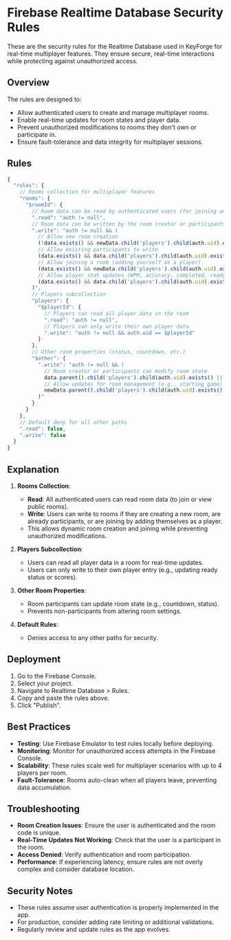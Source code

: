 # Firebase Realtime Database Security Rules

These are the security rules for the Realtime Database used in KeyForge for real-time multiplayer features. They ensure secure, real-time interactions while protecting against unauthorized access.

## Overview

The rules are designed to:
- Allow authenticated users to create and manage multiplayer rooms.
- Enable real-time updates for room states and player data.
- Prevent unauthorized modifications to rooms they don't own or participate in.
- Ensure fault-tolerance and data integrity for multiplayer sessions.

## Rules

```javascript
{
  "rules": {
    // Rooms collection for multiplayer features
    "rooms": {
      "$roomId": {
        // Room data can be read by authenticated users (for joining and viewing)
        ".read": "auth != null",
        // Room data can be written by the room creator or participants
        ".write": "auth != null && (
          // Allow new room creation
          (!data.exists() && newData.child('players').child(auth.uid).exists()) ||
          // Allow existing participants to write
          (data.exists() && data.child('players').child(auth.uid).exists()) ||
          // Allow joining a room (adding yourself as a player)
          (data.exists() && newData.child('players').child(auth.uid).exists()) ||
          // Allow player stat updates (WPM, accuracy, completed, ready)
          (data.exists() && data.child('players').child(auth.uid).exists() && newData.child('players').child(auth.uid).exists())
        )",
        // Players subcollection
        "players": {
          "$playerId": {
            // Players can read all player data in the room
            ".read": "auth != null",
            // Players can only write their own player data
            ".write": "auth != null && auth.uid == $playerId"
          }
        },
        // Other room properties (status, countdown, etc.)
        "$other": {
          ".write": "auth != null && (
            // Room creator or participants can modify room state
            data.parent().child('players').child(auth.uid).exists() ||
            // Allow updates for room management (e.g., starting game)
            newData.parent().child('players').child(auth.uid).exists()
          )"
        }
      }
    },
    // Default deny for all other paths
    ".read": false,
    ".write": false
  }
}
```

## Explanation

1. **Rooms Collection**:
   - **Read**: All authenticated users can read room data (to join or view public rooms).
   - **Write**: Users can write to rooms if they are creating a new room, are already participants, or are joining by adding themselves as a player.
   - This allows dynamic room creation and joining while preventing unauthorized modifications.

2. **Players Subcollection**:
   - Users can read all player data in a room for real-time updates.
   - Users can only write to their own player entry (e.g., updating ready status or scores).

3. **Other Room Properties**:
   - Room participants can update room state (e.g., countdown, status).
   - Prevents non-participants from altering room settings.

4. **Default Rules**:
   - Denies access to any other paths for security.

## Deployment

1. Go to the Firebase Console.
2. Select your project.
3. Navigate to Realtime Database > Rules.
4. Copy and paste the rules above.
5. Click "Publish".

## Best Practices

- **Testing**: Use Firebase Emulator to test rules locally before deploying.
- **Monitoring**: Monitor for unauthorized access attempts in the Firebase Console.
- **Scalability**: These rules scale well for multiplayer scenarios with up to 4 players per room.
- **Fault-Tolerance**: Rooms auto-clean when all players leave, preventing data accumulation.

## Troubleshooting

- **Room Creation Issues**: Ensure the user is authenticated and the room code is unique.
- **Real-Time Updates Not Working**: Check that the user is a participant in the room.
- **Access Denied**: Verify authentication and room participation.
- **Performance**: If experiencing latency, ensure rules are not overly complex and consider database location.

## Security Notes

- These rules assume user authentication is properly implemented in the app.
- For production, consider adding rate limiting or additional validations.
- Regularly review and update rules as the app evolves.
